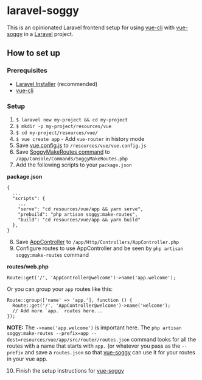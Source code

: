 # laravel-soggy

This is an opinionated Laravel frontend setup for using [vue-cli](https://cli.vuejs.org) with [vue-soggy](https://github.com/truefrontier/laravel-soggy) in a [Laravel](https://laravel.com/) project.

## How to set up

### Prerequisites

- [Laravel Installer](https://laravel.com/docs/7.x#installing-laravel) (recommended)
- [vue-cli](https://cli.vuejs.org/guide/installation.html)

### Setup

1. `$ laravel new my-project && cd my-project`
2. `$ mkdir -p my-project/resources/vue`
3. `$ cd my-project/resources/vue/`
4. `$ vue create app` - Add `vue-router` in history mode
5. Save [vue.config.js](https://github.com/truefrontier/laravel-soggy/blob/master/resources/vue/vue.config.js) to `/resources/vue/vue.config.js`
6. Save [SoggyMakeRoutes command](https://github.com/truefrontier/laravel-soggy/blob/master/app/Console/Commands/SoggyMakeRoutes.php) to `/app/Console/Commands/SoggyMakeRoutes.php`
7. Add the following scripts to your `package.json`

__package.json__
```
{
  ...
  "scripts": {
    ...
    "serve": "cd resources/vue/app && yarn serve",
    "prebuild": "php artisan soggy:make-routes",
    "build": "cd resources/vue/app && yarn build"
  },
}
```

8. Save [AppController](https://github.com/truefrontier/laravel-soggy/blob/master/app/Http/Controllers/AppController.php) to `/app/Http/Controllers/AppController.php`
9. Configure routes to use AppController and be seen by `php artisan soggy:make-routes` command

__routes/web.php__
```
Route::get('/', 'AppController@welcome')->name('app.welcome');
```

Or you can group your `app` routes like this:
```
Route::group(['name' => 'app.'], function () {
  Route::get('/', 'AppController@welcome')->name('welcome');
  // Add more `app.` routes here...
});
```

__NOTE:__ The `->name('app.welcome')` is important here. The `php artisan soggy:make-routes --prefix=app --dest=resources/vue/app/src/router/routes.json` command looks for all the routes with a name that starts with `app.` (or whatever you pass as the `--prefix` and save a `routes.json` so that [vue-soggy](https://github.com/truefrontier/vue-soggy) can use it for your routes in your vue app.

10. Finish the setup instructions for [vue-soggy](https://github.com/truefrontier/vue-soggy)

